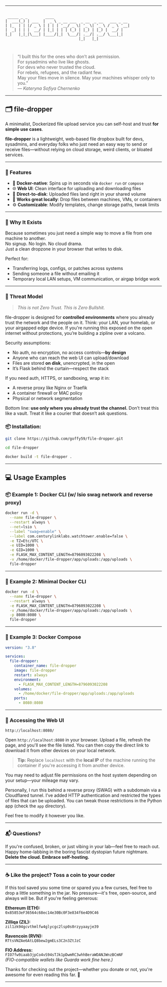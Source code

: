 
---

```text

 _____ _ _        ____                                  
|  ___(_) | ___  |  _ \ _ __ ___  _ __  _ __   ___ _ __ 
| |_  | | |/ _ \ | | | | '__/ _ \| '_ \| '_ \ / _ \ '__|
|  _| | | |  __/ | |_| | | | (_) | |_) | |_) |  __/ |   
|_|   |_|_|\___| |____/|_|  \___/| .__/| .__/ \___|_|   
                                 |_|   |_|              

                                                                         
```  

> “I built this for the ones who don’t ask permission.  
> For sysadmins who live like ghosts.  
> For devs who never trusted the cloud.  
> For rebels, refugees, and the radiant few.  
> May your files move in silence. May your machines whisper only to you.”  
> — *Kateryna Sofiya Chernenko*

---

## 🗂️ file-dropper

A minimalist, Dockerized file upload service you can self-host and trust **for simple use cases**.

**file-dropper** is a lightweight, web-based file dropbox built for devs, sysadmins, and everyday folks who just need an easy way to send or receive files—without relying on cloud storage, weird clients, or bloated services.

---

### 🚀 Features

- 🐳 **Docker-native**: Spins up in seconds via `docker run` or `compose`
- 🌐 **Web UI**: Clean interface for uploading and downloading files
- 📁 **Direct-to-disk**: Uploaded files land right in your shared volume
- 🤝 **Works great locally**: Drop files between machines, VMs, or containers
- ⚙️ **Customizable**: Modify templates, change storage paths, tweak limits

---

### 🧠 Why It Exists

Because sometimes you just need a simple way to move a file from one machine to another.  
No signup. No login. No cloud drama.  
Just a clean dropzone in your browser that writes to disk.

Perfect for:

- Transferring logs, configs, or patches across systems
- Sending someone a file without emailing it
- Temporary local LAN setups, VM communication, or airgap bridge work

---

### 🔐 Threat Model

> _This is not Zero Trust. This is Zero Bullshit._

file-dropper is designed for **controlled environments** where you already trust the network and the people on it. Think: your LAN, your homelab, or your airgapped edge device. If you're running this exposed on the open internet without protections, you’re building a zipline over a volcano.

Security assumptions:

- No auth, no encryption, no access controls—**by design**
- Anyone who can reach the web UI can upload/download
- Files are stored **on disk**, unencrypted, in the open
- It’s Flask behind the curtain—respect the stack

If you need auth, HTTPS, or sandboxing, wrap it in:
- A reverse proxy like Nginx or Traefik
- A container firewall or MAC policy
- Physical or network segmentation

Bottom line: **use only where you already trust the channel.** Don’t treat this like a vault. Treat it like a courier that doesn’t ask questions.

### 📦 Installation:
```bash
git clone https://github.com/goffy59/file-dropper.git

cd file-dropper

docker build -t file-dropper .
```

---

## 💻 Usage Examples

### 📦 Example 1: Docker CLI (w/ lsio swag network and reverse proxy)

```bash
docker run -d \
  --name file-dropper \
  --restart always \
  --net=lsio \
  --label "swag=enable" \
  --label com.centurylinklabs.watchtower.enable=false \
  -e TZ=Etc/UTC \
  -e UID=1000 \
  -e GID=1000 \
  -e FLASK_MAX_CONTENT_LENGTH=8796093022208 \
  -v /home/docker/file-dropper/app/uploads:/app/uploads \
  file-dropper
```

---

### 🔧 Example 2: Minimal Docker CLI

```bash
docker run -d \
  --name file-dropper \
  --restart always \
  -e FLASK_MAX_CONTENT_LENGTH=8796093022208 \
  -v /home/docker/file-dropper/app/uploads:/app/uploads \
  -p 8080:8080 \
  file-dropper
```

---

### 🧱 Example 3: Docker Compose

```yaml
version: "3.8"

services:
  file-dropper:
    container_name: file-dropper
    image: file-dropper
    restart: always
    environment:
      - FLASK_MAX_CONTENT_LENGTH=8796093022208
    volumes:
      - /home/docker/file-dropper/app/uploads:/app/uploads
    ports:
      - 8080:8080
```

---

### 🚀 Accessing the Web UI

```text
http://localhost:8080/
```

Open `http://localhost:8080` in your browser. Upload a file, refresh the page, and you'll see the file listed. You can then copy the direct link to download it from other devices on your local network.

> **Tip:** Replace `localhost` with the **local IP** of the machine running the container if you're accessing it from another device.

You may need to adjust file permissions on the host system depending on your setup—your mileage may vary.

Personally, I run this behind a reverse proxy (SWAG) with a subdomain via a Cloudflared tunnel. I’ve added HTTP authentication and restricted the types of files that can be uploaded. You can tweak those restrictions in the Python app (check the `app` directory).

Feel free to modify it however you like.

---

### 📬 Questions?

If you're confused, broken, or just vibing in your lab—feel free to reach out.  
Happy home-labbing in the boring fascist dystopian future nightmare.  
**Delete the cloud. Embrace self-hosting.**

---


### ☕ Like the project? Toss a coin to your coder

If this tool saved you some time or spared you a few curses, feel free to drop a little something in the jar. No pressure—it's free, open-source, and always will be. But if you're feeling generous:

**Ethereum (ETH):**  
`0x85853eF36564c68ec14e30Bc0F3e834f6e4D9C46`

**Zilliqa (ZIL):**  
`zil1zk94gcvthmlfw4glycgc2lsp0s0rzyyaayje39`

**Ravencoin (RVN):**  
`RTtsVNZAe6AtLQ8bew2gmELs3C2n3ZtJzC`  

**FIO Address:**  
`FIO7fw9iaab3jpCo4vS94sTJk1pDwmRC3whhBeraWDANJWnzBCmNF`  
*(FIO-compatible wallets like Guarda work fine here.)*

Thanks for checking out the project—whether you donate or not, you're awesome for even reading this far. 🤘

---
